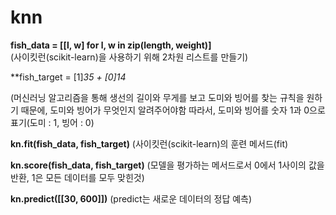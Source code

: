 # knn

**fish_data = [[l, w] for l, w in zip(length, weight)]**    
(사이킷런(scikit-learn)을 사용하기 위해 2차원 리스트를 만들기)

**fish_target = [1]*35 + [0]*14** 

(머신러닝 알고리즘을 통해 생선의 길이와 무게를 보고 도미와 빙어를 찾는 규칙을 원하기 때문에, 도미와 빙어가 무엇인지 알려주어야함 따라서, 도미와 빙어를 숫자 1과 0으로 표기(도미 : 1, 빙어 : 0) 

**kn.fit(fish_data, fish_target)**
(사이킷런(scikit-learn)의 훈련 메서드(fit)

**kn.score(fish_data, fish_target)** 
(모델을 평가하는 메서드로서 0에서 1사이의 값을 반환, 1은 모든 데이터를 모두 맞힌것)

**kn.predict([[30, 600]])** 
(predict는 새로운 데이터의 정답 예측)
